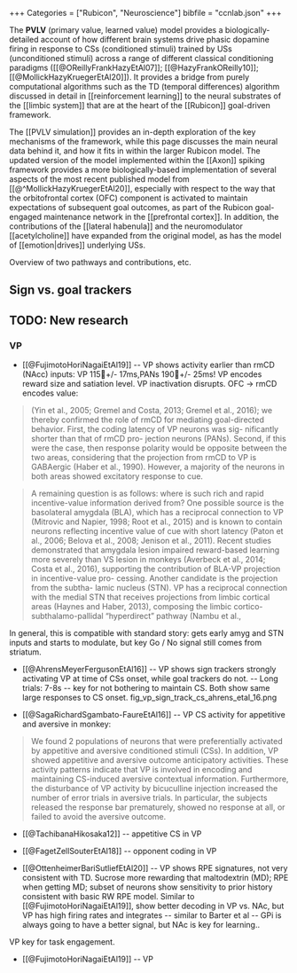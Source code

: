 +++
Categories = ["Rubicon", "Neuroscience"]
bibfile = "ccnlab.json"
+++

The **PVLV** (primary value, learned value) model provides a biologically-detailed account of how different brain systems drive phasic dopamine firing in response to CSs (conditioned stimuli) trained by USs (unconditioned stimuli) across a range of different classical conditioning paradigms ([[@OReillyFrankHazyEtAl07]]; [[@HazyFrankOReilly10]]; [[@MollickHazyKruegerEtAl20]]). It provides a bridge from purely computational algorithms such as the TD (temporal differences) algorithm discussed in detail in [[reinforcement learning]] to the neural substrates of the [[limbic system]] that are at the heart of the [[Rubicon]] goal-driven framework.

The [[PVLV simulation]] provides an in-depth exploration of the key mechanisms of the framework, while this page discusses the main neural data behind it, and how it fits in within the larger Rubicon model. The updated version of the model implemented within the [[Axon]] spiking framework provides a more biologically-based implementation of several aspects of the most recent published model from [[@^MollickHazyKruegerEtAl20]], especially with respect to the way that the orbitofrontal cortex (OFC) component is activated to maintain expectations of subsequent goal outcomes, as part of the Rubicon goal-engaged maintenance network in the [[prefrontal cortex]]. In addition, the contributions of the [[lateral habenula]] and the neuromodulator [[acetylcholine]] have expanded from the original model, as has the model of [[emotion|drives]] underlying USs. 

Overview of two pathways and contributions, etc.


## Sign vs. goal trackers

## TODO: New research

### VP

* [[@FujimotoHoriNagaiEtAl19]] -- VP shows activity earlier than rmCD (NAcc) inputs: VP 115+/- 17ms,PANs 190+/- 25ms! VP encodes reward size and satiation level. VP inactivation disrupts. OFC -> rmCD encodes value: 

> (Yin et al., 2005; Gremel and Costa, 2013; Gremel et al., 2016); we thereby confirmed the role of rmCD for mediating goal-directed behavior.  First, the coding latency of VP neurons was sig- nificantly shorter than that of rmCD pro- jection neurons (PANs). Second, if this were the case, then response polarity would be opposite between the two areas, considering that the projection from rmCD to VP is GABAergic (Haber et al., 1990). However, a majority of the neurons in both areas showed excitatory response to cue. 

> A remaining question is as follows: where is such rich and rapid incentive-value information derived from? One possible source is the basolateral amygdala (BLA), which has a reciprocal connection to VP (Mitrovic and Napier, 1998; Root et al., 2015) and is known to contain neurons reflecting incentive value of cue with short latency (Paton et al., 2006; Belova et al., 2008; Jenison et al., 2011). Recent studies demonstrated that amygdala lesion impaired reward-based learning more severely than VS lesion in monkeys (Averbeck et al., 2014; Costa et al., 2016), supporting the contribution of BLA-VP projection in incentive-value pro- cessing. Another candidate is the projection from the subtha- lamic nucleus (STN). VP has a reciprocal connection with the medial STN that receives projections from limbic cortical areas (Haynes and Haber, 2013), composing the limbic cortico- subthalamo-pallidal “hyperdirect” pathway (Nambu et al.,

In general, this is compatible with standard story: gets early amyg and STN inputs and starts to modulate, but key Go / No signal still comes from striatum.

* [[@AhrensMeyerFergusonEtAl16]] -- VP shows sign trackers strongly activating VP at time of CSs onset, while goal trackers do not. -- Long trials: 7-8s -- key for not bothering to maintain CS.  Both show same large responses to CS onset. fig_vp_sign_track_cs_ahrens_etal_16.png

* [[@SagaRichardSgambato-FaureEtAl16]] -- VP CS activity for appetitive and aversive in monkey:

> We found 2 populations of neurons that were preferentially activated by appetitive and aversive conditioned stimuli (CSs). In addition, VP showed appetitive and aversive outcome anticipatory activities. These activity patterns indicate that VP is involved in encoding and maintaining CS-induced aversive contextual information. Furthermore, the disturbance of VP activity by bicuculline injection increased the number of error trials in aversive trials. In particular, the subjects released the response bar prematurely, showed no response at all, or failed to avoid the aversive outcome. 

* [[@TachibanaHikosaka12]] -- appetitive CS in VP

* [[@FagetZellSouterEtAl18]] -- opponent coding in VP

* [[@OttenheimerBariSutliefEtAl20]] -- VP shows RPE signatures, not very consistent with TD. Sucrose more rewarding that maltodextrin (MD); RPE when getting MD; subset of neurons show sensitivity to prior history consistent with basic RW RPE model.  Similar to [[@FujimotoHoriNagaiEtAl19]], show better decoding in VP vs. NAc, but VP has high firing rates and integrates -- similar to Barter et al -- GPi is always going to have a better signal, but NAc is key for learning..

VP key for task engagement.


* [[@FujimotoHoriNagaiEtAl19]] -- VP
